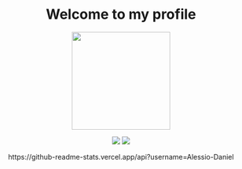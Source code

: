 <div align="center">
  <h1>Welcome to my profile</h1>
</div>
<p align="center">
  <img src="https://media.tenor.com/Bn8sxwFw-F4AAAAi/catjam-cat.gif" width=200p height=200p />
</p>
 <p align="center">
   <img src="https://img.shields.io/badge/c++-%2300599C.svg?style=for-the-badge&logo=c%2B%2B&logoColor=white"/>
   <img src="https://img.shields.io/badge/html5-%23E34F26.svg?style=for-the-badge&logo=html5&logoColor=white" />
 </p>
<div align="center">
  https://github-readme-stats.vercel.app/api?username=Alessio-Daniel
</div>
